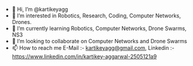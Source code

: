 - 👋 Hi, I’m @kartikeyagg
- 👀 I’m interested in Robotics, Research, Coding, Computer Networks, Drones.
- 🌱 I’m currently learning Robotics, Computer Networks, Drone Swarms, NS3
- 💞️ I’m looking to collaborate on Computer Networks and Drone Swarms
- 📫 How to reach me E-Mail :- kartikeyagg@gmail.com, Linkedin :-https://www.linkedin.com/in/kartikey-aggarwal-2505121a9

<!---
kartikeyagg/kartikeyagg is a ✨ special ✨ repository because its `README.md` (this file) appears on your GitHub profile.
You can click the Preview link to take a look at your changes.
--->
